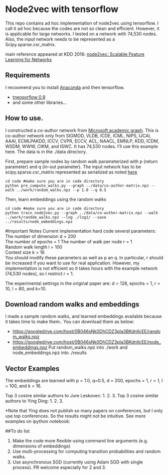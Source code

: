 # Node2vec with tensorflow
This repo contains ad hoc implementation of node2vec using tensorflow. I call it ad hoc because the codes are not so clean and efficient. However, it is applicable for large networks. I tested on a network with 74,530 nodes. Also, the input network needs to be represented as a Scipy.sparse.csr_matrix. 
  
main reference appeared at KDD 2016: [node2vec: Scalable Feature Learning for Networks](http://aditya-grover.github.io/files/publications/kdd16.pdf)

## Requirements
I recoomend you to install [Anaconda](https://www.continuum.io/downloads) and then tensorflow.
- [tneosorflow 0.9](http://tensorflow.org)
- and some other libraries...

## How to use.
I constructed a co-author network from [Microsoft academic graph](https://www.microsoft.com/en-us/research/project/microsoft-academic-graph/). This is co-author network only from SIGMOD, VLDB, ICDE, ICML, NIPS, IJCAI, AAAI, ECMLPAKDD, ICCV, CVPR, ECCV, ACL, NAACL, EMNLP, KDD, ICDM, WSDM, WWW, CIKM, and  ISWC. It has 74,530 nodes.  I’ll use this example here. The data is in the ./data directory.

First, prepare sample nodes by random walk parameterized with p (return parameter) and q (in-out parameter). The input network has to be scipy.sparse.csr_matrix represented as serialized as noted [here](http://stackoverflow.com/questions/8955448/save-load-scipy-sparse-csr-matrix-in-portable-data-format) 
```
cd code #make sure you are in code directory
python pre_cumpute_walks.py --graph ../data/co-author-matrix.npz --walk ../work/random_walks.npz --p 1.0 --q 0.5
```
Then, learn embeddings using the random walks
```
cd code #make sure you are in code directory
python train_node2vec.py --graph ../data/co-author-matrix.npz --walk ../work/random_walks.npz --log ./log1/ --save ../results/node_embeddings.npz
```

#Important Notes
Current implementation hard code several parameters:
The number of dimension d = 200  
The number of epochs = 1
The number of walk per node r = 1  
Random walk length l = 100  
Context size k = 16  
You should modify these parameters as well as p an q. In particular, r should be increased if you want to use for real application. However, my implementation is not efficient so it takes hours with the example network (74,530 nodes), so I restrict r = 1.   
  
The experimental settings in the original paper are: d = 128, epochs = 1, r = 10, l = 80, and k=10.   

## Download random walks and embeddings
I made a sample random walks, and learned embeddings available because it takes time to make them:. You can download them as below:
 - https://googledrive.com/host/0B046sNk0DhCDZ3pla3BKdnllcEE/random_walks.npz
 - https://googledrive.com/host/0B046sNk0DhCDZ3pla3BKdnllcEE/node_embeddings.npz
 Put random_walks.npz into ./work and node_embeddings.npz into ./results
 
## Vector Examples
The embeddings are learned with p = 1.0, q=0.5, d = 200, epochs = 1, r = 1, l = 100, and k = 16. 

Top 3 cosine similar authors to Jure Leskovec:
1. 
2. 
3. 
Top 3 cosine similar authors to Ying Ding:
1. 
2. 
3. 

*Note that Ying does not publish so many papers on conferences, but I only use top conferences. So the results might not be intuitive. 
See more examples on ipython notebook: 

##To do list
1. Make the code more flexible using command line arguments (e.g. dimensions of embeddings)
2. Use multi-processing for computing transition probabilities and random walks. 
3. Use asynchronous SGD (currently using Adam SGD with single process).
PR welcome especially for 2 and 3.  
